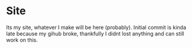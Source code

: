 # Site
 Its my site, whatever I make will be here (probably).
 Initial commit is kinda late because my gihub broke,
 thankfully I didnt lost anything and can still work on this.
